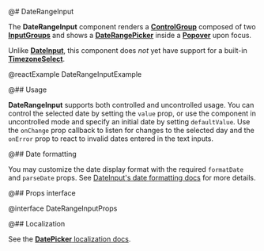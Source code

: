 @# DateRangeInput

The **DateRangeInput** component renders a [**ControlGroup**](#core/components/control-group) composed
of two [**InputGroups**](#core/components/input-group) and shows a [**DateRangePicker**](#datetime/date-range-picker)
inside a [**Popover**](#core/components/popover) upon focus.

Unlike [**DateInput**](#datetime/date-input), this component does _not_ yet have support for
a built-in [**TimezoneSelect**](#datetime/timezone-select).

<!-- It optionally shows a [TimezoneSelect](#datetime/timezone-select) as the third
element in the ControlGroup, allowing the user to change the timezone of the selected date range. -->

@reactExample DateRangeInputExample

@## Usage

**DateRangeInput** supports both controlled and uncontrolled usage. You can control the selected date by setting the
`value` prop, or use the component in uncontrolled mode and specify an initial date by setting `defaultValue`.
Use the `onChange` prop callback to listen for changes to the selected day and the `onError` prop to react to invalid
dates entered in the text inputs.

@## Date formatting

You may customize the date display format with the required `formatDate` and `parseDate` props.
See [DateInput's date formatting docs](#datetime3/date-input.date-formatting) for more details.

@## Props interface

@interface DateRangeInputProps

@## Localization

See the [**DatePicker** localization docs](#datetime/date-picker.localization).
